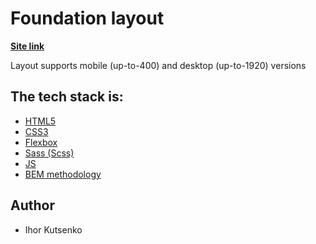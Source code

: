 # Foundation layout


**[Site link](https://iniacor.github.io/Foundation/)**

<p>Layout supports mobile (up-to-400) and desktop (up-to-1920) versions</p>

## The tech stack is:

- [HTML5](https://en.wikipedia.org/wiki/HTML5)
- [CSS3](https://en.wikipedia.org/wiki/CSS)
- [Flexbox](https://en.wikipedia.org/wiki/CSS_Flexible_Box_Layout)
- [Sass (Scss)](https://sass-lang.com/)
- [JS](https://en.wikipedia.org/wiki/JavaScript)
- [BEM methodology](https://en.bem.info/methodology/)

## Author
- Ihor Kutsenko
